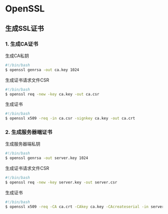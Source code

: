 # OpenSSL  

## 生成SSL证书  

### 1. 生成CA证书  

生成CA私钥  

```bash
#!/bin/bash
$ openssl genrsa -out ca.key 1024
```  
生成证书请求文件CSR  

```bash
#!/bin/bash
$ openssl req -new -key ca.key -out ca.csr
```  
生成证书  

```bash
#!/bin/bash
$ openssl x509 -req -in ca.csr -signkey ca.key -out ca.crt
```

### 2. 生成服务器端证书

生成服务器端私钥  
  
```bash
#!/bin/bash
$ openssl genrsa -out server.key 1024
```  
生成证书请求文件CSR  

```bash
#!/bin/bash
$ openssl req -new -key server.key -out server.csr
```  
生成证书

```bash
#!/bin/bash
$ openssl x509 -req -CA ca.crt -CAkey ca.key -CAcreateserial -in server.csr -out server.crt
```